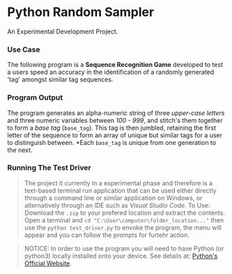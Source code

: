 # Python Random Sampler
An Experimental Development Project.

### Use Case
The following program is a **Sequence Recognition Game** developed to test a users speed an accuracy in the identification of a randomly generated 'tag' amongst similar tag sequences. 

### Program Output
The program generates an alpha-numeric string of three *upper-case letters* and three numeric variables between *100 - 999*, and stitch's them together to form a *base tag* (`base_tag`). This tag is then jumbled, retaining the first letter of the sequence to form an  array of unique but similar tags for a user to distinguish between. *Each `base_tag` is unique from one generation to the next.

### Running The Test Driver
> The project it currently in a experimental phase and therefore is a text-based terminal run application that can be used either directly through a command line or similar application on Windows, or alternatively through an IDE such as *Visual Studio Code*.
To Use: Download the `.zip` to your prefered location and extract the contents. Open a terminal and `cd "C:\User\computer\folder_location..."` then use the `python test_driver.py` to envoke the program, the menu will appear and you can follow the prompts for furtehr action.

> NOTICE: In order to use the program you will need to have Python (or python3) locally installed onto your device. See details at: [Python's Official Website](https://www.python.org//downloads/).